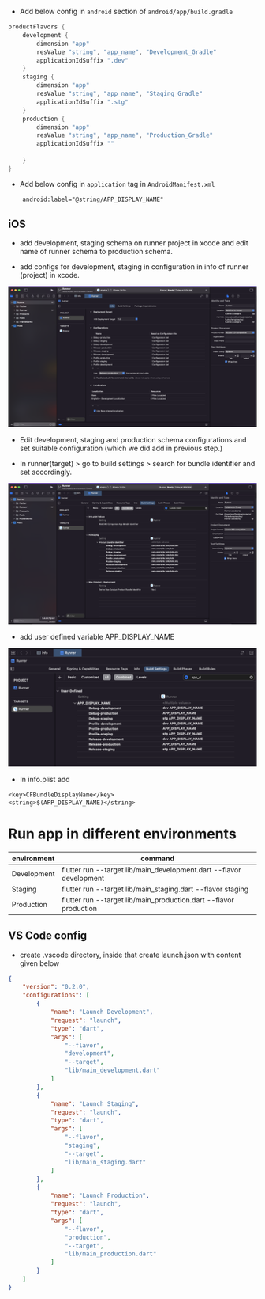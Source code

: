 - Add below config in `android` section of `android/app/build.gradle`
```gradle
productFlavors {
    development {
        dimension "app"
        resValue "string", "app_name", "Development_Gradle"
        applicationIdSuffix ".dev"
    }
    staging {
        dimension "app"
        resValue "string", "app_name", "Staging_Gradle"            
        applicationIdSuffix ".stg"
    }
    production {
        dimension "app"
        resValue "string", "app_name", "Production_Gradle"            
        applicationIdSuffix ""

    }
}
```
- Add below config in `application` tag in `AndroidManifest.xml`
```xml
    android:label="@string/APP_DISPLAY_NAME"
```

## iOS

- add development, staging schema on runner project in xcode and edit name of runner schema to production schema.

- add configs for development, staging in configuration in info of runner (project) in xcode.
<img src='./readme assets/ios_config.png'>

- Edit development, staging and production schema configurations and set suitable configuration (which we did add in previous step.)

- In runner(target) > go to build settings > search for bundle identifier and set accordingly.
<img src='./readme assets/ios_bundle_identifier.png'>

- add user defined variable APP_DISPLAY_NAME
<img src='./readme assets/ios_app_display_name.png'>

- In info.plist add
```plist
<key>CFBundleDisplayName</key>
<string>$(APP_DISPLAY_NAME)</string>
```

# Run app in different environments

environment | command
--- | --- 
Development | flutter run --target lib/main_development.dart --flavor development
Staging | flutter run --target lib/main_staging.dart --flavor staging
Production | flutter run --target lib/main_production.dart --flavor production

## VS Code config

- create .vscode directory, inside that create launch.json with content given below

```json
{
    "version": "0.2.0",
    "configurations": [
        {
            "name": "Launch Development",
            "request": "launch",
            "type": "dart",
            "args": [
                "--flavor",
                "development",
                "--target",
                "lib/main_development.dart"
            ]
        },
        {
            "name": "Launch Staging",
            "request": "launch",
            "type": "dart",
            "args": [
                "--flavor",
                "staging",
                "--target",
                "lib/main_staging.dart"
            ]
        },
        {
            "name": "Launch Production",
            "request": "launch",
            "type": "dart",
            "args": [
                "--flavor",
                "production",
                "--target",
                "lib/main_production.dart"
            ]
        }
    ]
}
```